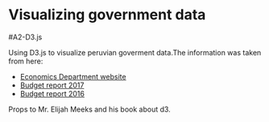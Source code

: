 # Visualizing government data
#A2-D3.js

Using D3.js to visualize peruvian goverment data.The information was taken from here:

 * [Economics Department website](https://www.mef.gob.pe/es/documentacion-sp-19127/guias--reportes-del-presupuesto-publico)
 * [Budget report 2017](https://www.mef.gob.pe/contenidos/presu_publ/documentac/GUIA_ORIENTACION_LEY_PRESUPUESTO_2017.pdfCtrl+Shift+S)
 * [Budget report 2016](https://www.mef.gob.pe/contenidos/presu_publ/documentac/GUIA_ORIENTACION_LEY_DE_PPTO_2016.pdf)


Props to Mr. Elijah Meeks and his book about d3.
